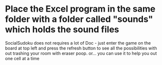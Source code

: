 # Place the Excel program in the same folder with a folder called "sounds" which holds the sound files
SocialSudoku  does not requires a lot of Doc - just enter the game on the board at top left and press the refresh button to see all the possibilities with out trashing your room with eraser poop.
or... you can use it to help you out one cell at a time


